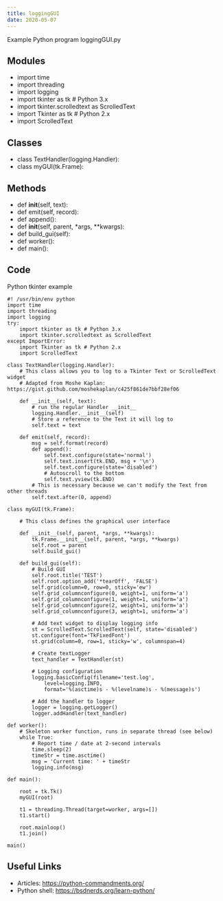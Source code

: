 ```yaml
---
title: loggingGUI
date: 2020-05-07
---
```

Example Python program loggingGUI.py

## Modules

* import time
* import threading
* import logging
* import tkinter as tk # Python 3.x
* import tkinter.scrolledtext as ScrolledText
* import Tkinter as tk # Python 2.x
* import ScrolledText

## Classes

* class TextHandler(logging.Handler):
* class myGUI(tk.Frame):

## Methods

* def __init__(self, text):
* def emit(self, record):
* def append():
* def __init__(self, parent, *args, **kwargs):
* def build_gui(self):
* def worker():
* def main():

## Code

Python tkinter example

    #! /usr/bin/env python
    import time
    import threading
    import logging
    try:
        import tkinter as tk # Python 3.x
        import tkinter.scrolledtext as ScrolledText
    except ImportError:
        import Tkinter as tk # Python 2.x
        import ScrolledText
    
    class TextHandler(logging.Handler):
        # This class allows you to log to a Tkinter Text or ScrolledText widget
        # Adapted from Moshe Kaplan: https://gist.github.com/moshekaplan/c425f861de7bbf28ef06
        
        def __init__(self, text):
            # run the regular Handler __init__
            logging.Handler.__init__(self)
            # Store a reference to the Text it will log to
            self.text = text
    
        def emit(self, record):
            msg = self.format(record)
            def append():
                self.text.configure(state='normal')
                self.text.insert(tk.END, msg + '\n')
                self.text.configure(state='disabled')
                # Autoscroll to the bottom
                self.text.yview(tk.END)
            # This is necessary because we can't modify the Text from other threads
            self.text.after(0, append)
    
    class myGUI(tk.Frame):
    
        # This class defines the graphical user interface 
        
        def __init__(self, parent, *args, **kwargs):
            tk.Frame.__init__(self, parent, *args, **kwargs)
            self.root = parent
            self.build_gui()
            
        def build_gui(self):                    
            # Build GUI
            self.root.title('TEST')
            self.root.option_add('*tearOff', 'FALSE')
            self.grid(column=0, row=0, sticky='ew')
            self.grid_columnconfigure(0, weight=1, uniform='a')
            self.grid_columnconfigure(1, weight=1, uniform='a')
            self.grid_columnconfigure(2, weight=1, uniform='a')
            self.grid_columnconfigure(3, weight=1, uniform='a')
            
            # Add text widget to display logging info
            st = ScrolledText.ScrolledText(self, state='disabled')
            st.configure(font='TkFixedFont')
            st.grid(column=0, row=1, sticky='w', columnspan=4)
    
            # Create textLogger
            text_handler = TextHandler(st)
            
            # Logging configuration
            logging.basicConfig(filename='test.log',
                level=logging.INFO, 
                format='%(asctime)s - %(levelname)s - %(message)s')        
            
            # Add the handler to logger
            logger = logging.getLogger()        
            logger.addHandler(text_handler)
                  
    def worker():
        # Skeleton worker function, runs in separate thread (see below)   
        while True:
            # Report time / date at 2-second intervals
            time.sleep(2)
            timeStr = time.asctime()
            msg = 'Current time: ' + timeStr
            logging.info(msg) 
            
    def main():
        
        root = tk.Tk()
        myGUI(root)
        
        t1 = threading.Thread(target=worker, args=[])
        t1.start()
            
        root.mainloop()
        t1.join()
        
    main()

## Useful Links

- Articles: https://python-commandments.org/
- Python shell: https://bsdnerds.org/learn-python/
